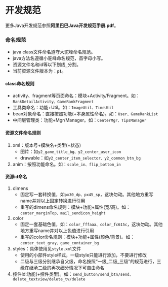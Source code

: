 # 开发规范

更多Java开发规范参照**阿里巴巴Java开发规范手册.pdf**。

### 命名规范
- java class文件命名遵守大驼峰命名规范。
- java方法名遵循小驼峰命名规范，首字母小写。
- 资源文件名和id等以下划线`_`分割。
- 当前资源文件版本为：<strong>`p1`</strong>。

#### class命名规则
- activity、fragment等页面命名：模块+Activity/Fragment。如：`RankDetailActivity、GameRankFragment`
- 工具类命名：功能+Util。如：`ImageUtil、TimeUtil`
- bean对象命名：直接按照功能(+本身属性命名)。如：`User、GameRankList`
- 中间层管理类：功能+Mgr/Manager。如：`CenterMgr、TipsManager`

#### 资源文件命名规则
1. xml：版本号+模块名+类型(+状态)
    - 图片：如`y2_game_title_bg、y2_center_user_icon`
    - drawable：如`y2_center_item_selector、y2_common_btn_bg`
1. anim：按照功能命名。如：`scale_in、flip_bottom_in`

#### 资源id命名
1. dimens
    - 固定写一套转换值，如`px30_dp、px45_sp`，这块勿动。其他地方重写name并对以上固定转换进行引用
    - 重写的dimens命名规则：模块+功能+属性(宽/高)。如：`center_marginTop、mail_sendicon_height`
1. color
    - 固定一套基础色值，如：`color_fffaaa、color_fc615c`，这块勿动。其他地方重写name并对以上色值进行引用
    - 重写的color命名规则：模块+功能+属性(颜色/背景)。如：`center_text_gray、game_container_bg`
1. styles：具体使用见`style.xml`文件
    - 使用的小部件style样式，一级style只能进行添加，不要进行修改
    - 二级与三级分别继承自父级，命名按照“一级_二级_三级”的规范进行，三级在继承二级的再次细分情况下可自由命名
1. 控件id:功能(+控件类型)。如：`send_button/send_btn/send、delete_textview/delete_tv/delete`
